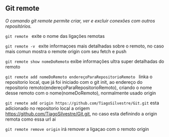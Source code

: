 ## Git remote

*O comando git remote permite criar, ver e excluir conexões com outros repositórios.*


```git remote ``` exite o nome das ligações remotas

```git remote -v ``` exite informaçoes mais detalhadas sobre o remoto, no caso mais comun mostra o remote origin com seu fetch e push

```git remote show nomeDoRemoto``` exibe informações ultra super detalhadas do remoto

```git remote add nomeDoRemoto endereçoParaRepositorioRemoto ``` linka o repositorio local, que já foi iniciado com o git init, ao endereço do repositorio 
remoto(endereçoParaRepositorioRemoto), criando o nome desse remoto com o nome(nomeDoRemoto), normalmente usado origin

```git remote add origin https://github.com/TiagoSilvestre/Git.git``` esta adicionado no repositorio local a origem https://github.com/TiagoSilvestre/Git.git, 
no caso esta definindo a origin remota como essa url ai

```git remote remove origin``` irá remover a ligaçao com o remoto origin

